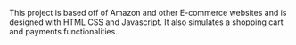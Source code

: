This project is based off of Amazon and other E-commerce websites and is designed with HTML CSS and Javascript. It also simulates a shopping cart and payments functionalities. 
